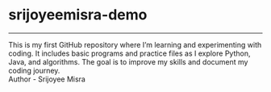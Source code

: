 # srijoyeemisra-demo
<hr>
This is my first GitHub repository where I’m learning and experimenting with coding.   It includes basic programs and practice files as I explore Python, Java, and algorithms.   The goal is to improve my skills and document my coding journey.
<br>
Author - Srijoyee Misra
